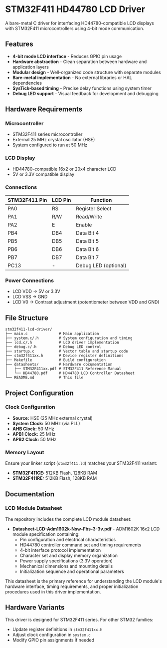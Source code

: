 # STM32F411 HD44780 LCD Driver

A bare-metal C driver for interfacing HD44780-compatible LCD displays with STM32F411 microcontrollers using 4-bit mode communication.

## Features

- **4-bit mode LCD interface** - Reduces GPIO pin usage
- **Hardware abstraction** - Clean separation between hardware and application layers
- **Modular design** - Well-organized code structure with separate modules
- **Bare-metal implementation** - No external libraries or HAL dependencies
- **SysTick-based timing** - Precise delay functions using system timer
- **Debug LED support** - Visual feedback for development and debugging

## Hardware Requirements

### Microcontroller
- STM32F411 series microcontroller
- External 25 MHz crystal oscillator (HSE)
- System configured to run at 50 MHz

### LCD Display
- HD44780-compatible 16x2 or 20x4 character LCD
- 5V or 3.3V compatible display

### Connections

| STM32F411 Pin | LCD Pin | Function |
|---------------|---------|----------|
| PA0           | RS      | Register Select |
| PA1           | R/W     | Read/Write |
| PA2           | E       | Enable |
| PB4           | DB4     | Data Bit 4 |
| PB5           | DB5     | Data Bit 5 |
| PB6           | DB6     | Data Bit 6 |
| PB7           | DB7     | Data Bit 7 |
| PC13          | -       | Debug LED (optional) |

### Power Connections
- LCD VDD → 5V or 3.3V
- LCD VSS → GND
- LCD V0 → Contrast adjustment (potentiometer between VDD and GND)

## File Structure

```
stm32f411-lcd-driver/
├── main.c              # Main application
├── system.c/.h         # System configuration and timing
├── lcd.c/.h            # LCD driver implementation
├── debug.c/.h          # Debug LED control
├── startup.c           # Vector table and startup code
├── stm32f411xx.h       # Device register definitions
├── Makefile            # Build configuration
├── datasheets/         # Hardware documentation
│   ├── STM32F411xx.pdf # STM32F411 Reference Manual
│   └── HD44780.pdf     # HD44780 LCD Controller Datasheet
└── README.md           # This file
```

## Project Configuration

### Clock Configuration
- **Source:** HSE (25 MHz external crystal)
- **System Clock:** 50 MHz (via PLL)
- **AHB Clock:** 50 MHz
- **APB1 Clock:** 25 MHz
- **APB2 Clock:** 50 MHz

### Memory Layout
Ensure your linker script (`stm32f411.ld`) matches your STM32F411 variant:
- **STM32F411CE:** 512KB Flash, 128KB RAM
- **STM32F411RE:** 512KB Flash, 128KB RAM

## Documentation

### LCD Module Datasheet
The repository includes the complete LCD module datasheet:

- **Datasheet-LCD-Adm1602k-Nsw-Fbs-3-3v.pdf** - ADM1602K 16x2 LCD module specification containing:
  - Pin configuration and electrical characteristics
  - HD44780 controller command set and timing requirements
  - 4-bit interface protocol implementation
  - Character set and display memory organization
  - Power supply specifications (3.3V operation)
  - Mechanical dimensions and mounting details
  - Initialization sequence and operational parameters

This datasheet is the primary reference for understanding the LCD module's hardware interface, timing requirements, and proper initialization procedures used in this driver implementation.

## Hardware Variants

This driver is designed for STM32F411 series. For other STM32 families:
- Update register definitions in `stm32f411xx.h`
- Adjust clock configuration in `system.c`
- Modify GPIO pin assignments if needed
